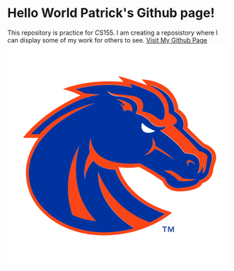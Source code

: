 # Hello World Patrick's Github page!
This repository is practice for CS155. I am creating a reposistory where I can display some of my work for others to see. 
[Visit My Github Page](https://patrickmcc469.github.io/hello-world/)
![BSU logo](https://github.com/PatrickMcC469/hello-world/blob/main/BSU%20logo.png?raw=true)

